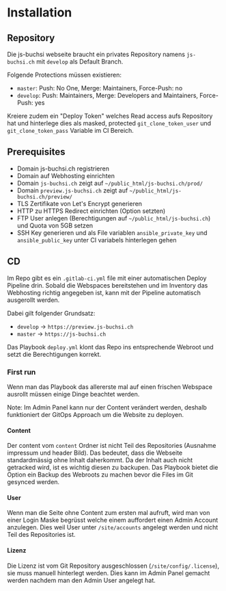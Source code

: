# Installation

## Repository

Die js-buchsi webseite braucht ein privates Repository namens `js-buchsi.ch` mit `develop` als Default Branch.  

Folgende Protections müssen existieren:

- `master`: Push: No One, Merge: Maintainers, Force-Push: no
- `develop`: Push: Maintainers, Merge: Developers and Maintainers, Force-Push: yes

Kreiere zudem ein "Deploy Token" welches Read access aufs Repository hat und hinterlege dies als masked, protected `git_clone_token_user` und `git_clone_token_pass` Variable im CI Bereich.

## Prerequisites

- Domain js-buchsi.ch registrieren
- Domain auf Webhosting einrichten
- Domain `js-buchsi.ch` zeigt auf `~/public_html/js-buchsi.ch/prod/`
- Domain `preview.js-buchsi.ch` zeigt auf `~/public_html/js-buchsi.ch/preview/`
- TLS Zertifikate von Let's Encrypt generieren
- HTTP zu HTTPS Redirect einrichten (Option setzten)
- FTP User anlegen (Berechtigungen auf `~/public_html/js-buchsi.ch`) und Quota von 5GB setzen
- SSH Key generieren und als File variablen `ansible_private_key` und `ansible_public_key` unter CI variabels hinterlegen gehen  

## CD

Im Repo gibt es ein `.gitlab-ci.yml` file mit einer automatischen Deploy Pipeline drin. Sobald die Webspaces bereitstehen und im Inventory das Webhosting richtig angegeben ist, kann mit der Pipeline automatisch ausgerollt werden.

Dabei gilt folgender Grundsatz:

- `develop` -> `https://preview.js-buchsi.ch`
- `master` -> `https://js-buchsi.ch`

Das Playbook `deploy.yml` klont das Repo ins entsprechende Webroot und setzt die Berechtigungen korrekt.

### First run

Wenn man das Playbook das allererste mal auf einen frischen Webspace ausrollt müssen einige Dinge beachtet werden.

Note: Im Admin Panel kann nur der Content verändert werden, deshalb funktioniert der GitOps Approach um die Website zu deployen.

#### Content

Der content vom `content` Ordner ist nicht Teil des Repositories (Ausnahme impressum und header Bild). Das bedeutet, dass die Webseite standardmässig ohne Inhalt daherkommt. Da der Inhalt auch nicht getracked wird, ist es wichtig diesen zu backupen. Das Playbook bietet die Option ein Backup des Webroots zu machen bevor die Files im Git gesynced werden.

#### User  

Wenn man die Seite ohne Content zum ersten mal aufruft, wird man von einer Login Maske begrüsst welche einem auffordert einen Admin Account anzulegen. Dies weil User unter `/site/accounts` angelegt werden und nicht Teil des Repositories ist.

#### Lizenz

Die Lizenz ist vom Git Repository ausgeschlossen (`/site/config/.license`), sie muss manuell hinterlegt werden. Dies kann im Admin Panel gemacht werden nachdem man den Admin User angelegt hat.
